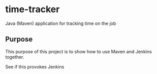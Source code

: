 # time-tracker
Java (Maven) application for tracking time on the job

## Purpose

This purpose of this project is to show how to use Maven and Jenkins together.

See if this provokes Jenkins
